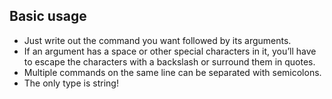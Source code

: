 ## Basic usage

- Just write out the command you want followed by its arguments.
- If an argument has a space or other special characters in it, you’ll have to escape the characters with a backslash or surround them in quotes.
- Multiple commands on the same line can be separated with semicolons.
- The only type is string!
